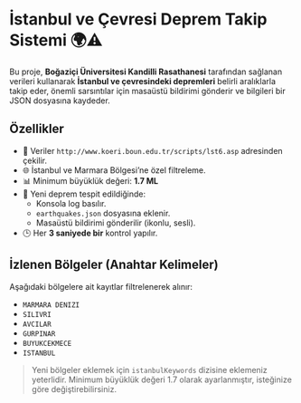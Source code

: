 # İstanbul ve Çevresi Deprem Takip Sistemi 🌍⚠️

Bu proje, **Boğaziçi Üniversitesi Kandilli Rasathanesi** tarafından sağlanan verileri kullanarak **İstanbul ve çevresindeki depremleri** belirli aralıklarla takip eder, önemli sarsıntılar için masaüstü bildirimi gönderir ve bilgileri bir JSON dosyasına kaydeder.

## Özellikler

- 📡 Veriler `http://www.koeri.boun.edu.tr/scripts/lst6.asp` adresinden çekilir.
- 🌐 İstanbul ve Marmara Bölgesi’ne özel filtreleme.
- 📊 Minimum büyüklük değeri: **1.7 ML**
- 🔔 Yeni deprem tespit edildiğinde:
  - Konsola log basılır.
  - `earthquakes.json` dosyasına eklenir.
  - Masaüstü bildirimi gönderilir (ikonlu, sesli).
- 🕒 Her **3 saniyede bir** kontrol yapılır.

## İzlenen Bölgeler (Anahtar Kelimeler)

Aşağıdaki bölgelere ait kayıtlar filtrelenerek alınır:

- `MARMARA DENIZI`
- `SILIVRI`
- `AVCILAR`
- `GURPINAR`
- `BUYUKCEKMECE`
- `ISTANBUL`

> Yeni bölgeler eklemek için `istanbulKeywords` dizisine eklemeniz yeterlidir.
> Minimum büyüklük değeri 1.7 olarak ayarlanmıştır, isteğinize göre değiştirebilirsiniz.
